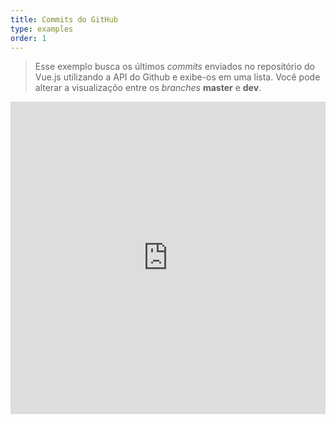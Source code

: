 ```yaml
---
title: Commits do GitHub
type: examples
order: 1
---
```


> Esse exemplo busca os últimos _commits_ enviados no repositório do Vue.js utilizando a API do Github e exibe-os em uma lista. Você pode alterar a visualizaçõo entre os _branches_ **master** e **dev**.

<iframe width="100%" height="500" src="https://jsfiddle.net/yyx990803/c5g8xnar/embedded/result,html,js,css" allowfullscreen="allowfullscreen" frameborder="0"></iframe>
